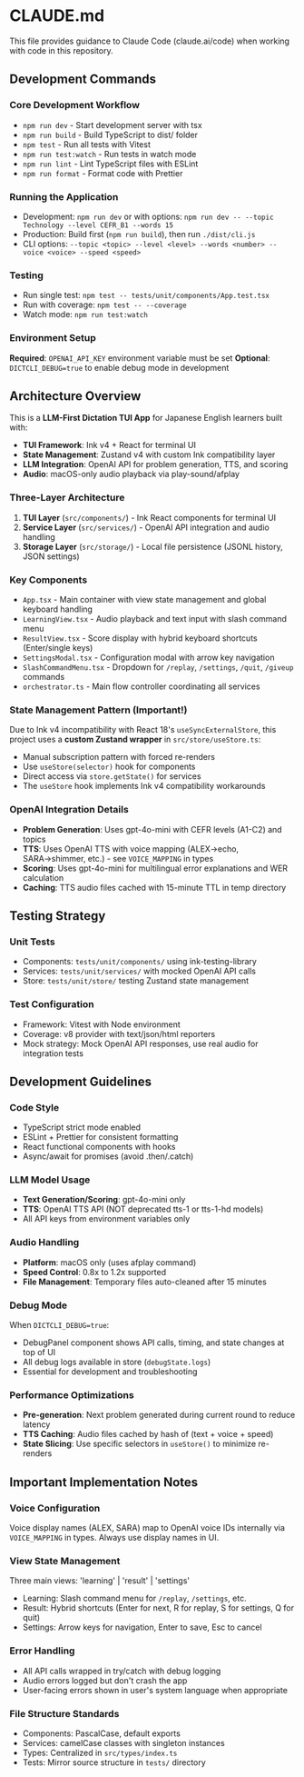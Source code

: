 # CLAUDE.md

This file provides guidance to Claude Code (claude.ai/code) when working with code in this repository.

## Development Commands

### Core Development Workflow
- `npm run dev` - Start development server with tsx
- `npm run build` - Build TypeScript to dist/ folder
- `npm test` - Run all tests with Vitest
- `npm run test:watch` - Run tests in watch mode
- `npm run lint` - Lint TypeScript files with ESLint
- `npm run format` - Format code with Prettier

### Running the Application
- Development: `npm run dev` or with options: `npm run dev -- --topic Technology --level CEFR_B1 --words 15`
- Production: Build first (`npm run build`), then run `./dist/cli.js`
- CLI options: `--topic <topic> --level <level> --words <number> --voice <voice> --speed <speed>`

### Testing
- Run single test: `npm test -- tests/unit/components/App.test.tsx`
- Run with coverage: `npm test -- --coverage`
- Watch mode: `npm run test:watch`

### Environment Setup
**Required**: `OPENAI_API_KEY` environment variable must be set
**Optional**: `DICTCLI_DEBUG=true` to enable debug mode in development

## Architecture Overview

This is a **LLM-First Dictation TUI App** for Japanese English learners built with:
- **TUI Framework**: Ink v4 + React for terminal UI
- **State Management**: Zustand v4 with custom Ink compatibility layer
- **LLM Integration**: OpenAI API for problem generation, TTS, and scoring
- **Audio**: macOS-only audio playback via play-sound/afplay

### Three-Layer Architecture
1. **TUI Layer** (`src/components/`) - Ink React components for terminal UI
2. **Service Layer** (`src/services/`) - OpenAI API integration and audio handling
3. **Storage Layer** (`src/storage/`) - Local file persistence (JSONL history, JSON settings)

### Key Components
- `App.tsx` - Main container with view state management and global keyboard handling
- `LearningView.tsx` - Audio playback and text input with slash command menu
- `ResultView.tsx` - Score display with hybrid keyboard shortcuts (Enter/single keys)
- `SettingsModal.tsx` - Configuration modal with arrow key navigation
- `SlashCommandMenu.tsx` - Dropdown for `/replay`, `/settings`, `/quit`, `/giveup` commands
- `orchestrator.ts` - Main flow controller coordinating all services

### State Management Pattern (Important!)
Due to Ink v4 incompatibility with React 18's `useSyncExternalStore`, this project uses a **custom Zustand wrapper** in `src/store/useStore.ts`:
- Manual subscription pattern with forced re-renders
- Use `useStore(selector)` hook for components
- Direct access via `store.getState()` for services
- The `useStore` hook implements Ink v4 compatibility workarounds

### OpenAI Integration Details
- **Problem Generation**: Uses gpt-4o-mini with CEFR levels (A1-C2) and topics
- **TTS**: Uses OpenAI TTS with voice mapping (ALEX→echo, SARA→shimmer, etc.) - see `VOICE_MAPPING` in types
- **Scoring**: Uses gpt-4o-mini for multilingual error explanations and WER calculation
- **Caching**: TTS audio files cached with 15-minute TTL in temp directory

## Testing Strategy

### Unit Tests
- Components: `tests/unit/components/` using ink-testing-library
- Services: `tests/unit/services/` with mocked OpenAI API calls
- Store: `tests/unit/store/` testing Zustand state management

### Test Configuration
- Framework: Vitest with Node environment
- Coverage: v8 provider with text/json/html reporters
- Mock strategy: Mock OpenAI API responses, use real audio for integration tests

## Development Guidelines

### Code Style
- TypeScript strict mode enabled
- ESLint + Prettier for consistent formatting
- React functional components with hooks
- Async/await for promises (avoid .then/.catch)

### LLM Model Usage
- **Text Generation/Scoring**: gpt-4o-mini only
- **TTS**: OpenAI TTS API (NOT deprecated tts-1 or tts-1-hd models)
- All API keys from environment variables only

### Audio Handling
- **Platform**: macOS only (uses afplay command)
- **Speed Control**: 0.8x to 1.2x supported
- **File Management**: Temporary files auto-cleaned after 15 minutes

### Debug Mode
When `DICTCLI_DEBUG=true`:
- DebugPanel component shows API calls, timing, and state changes at top of UI
- All debug logs available in store (`debugState.logs`)
- Essential for development and troubleshooting

### Performance Optimizations
- **Pre-generation**: Next problem generated during current round to reduce latency
- **TTS Caching**: Audio files cached by hash of (text + voice + speed)
- **State Slicing**: Use specific selectors in `useStore()` to minimize re-renders

## Important Implementation Notes

### Voice Configuration
Voice display names (ALEX, SARA) map to OpenAI voice IDs internally via `VOICE_MAPPING` in types. Always use display names in UI.

### View State Management
Three main views: 'learning' | 'result' | 'settings'
- Learning: Slash command menu for `/replay`, `/settings`, etc.
- Result: Hybrid shortcuts (Enter for next, R for replay, S for settings, Q for quit)
- Settings: Arrow keys for navigation, Enter to save, Esc to cancel

### Error Handling
- All API calls wrapped in try/catch with debug logging
- Audio errors logged but don't crash the app
- User-facing errors shown in user's system language when appropriate

### File Structure Standards
- Components: PascalCase, default exports
- Services: camelCase classes with singleton instances
- Types: Centralized in `src/types/index.ts`
- Tests: Mirror source structure in `tests/` directory